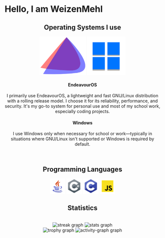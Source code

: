 <div align>
	<h1>Hello, I am WeizenMehl</h1>
</div>
<div align='center'>
	<h2>Operating Systems I use</h2>
</div>

<div align='center'>
    <img src="assets/eos-icon.png" width="150" height="125"/>
    <img src="assets/windows11-icon.png" width="125" height="125"/>
	<h4>EndeavourOS</h4>
    <p>
            I primarily use EndeavourOS, a lightweight and fast GNU/Linux distribution with a rolling release model.
            I choose it for its reliability, performance, and security. It's my go-to system for personal use and most
            of my school work, especially coding projects.
    </p>
	<h4>Windows</h4>
        <p>
            I use Windows only when necessary for school or work—typically in situations where GNU/Linux isn't supported
            or Windows is required by default.
        </p>
</div>
<br>
<div align='center'>
	<h2>Programming Languages</h2>
</div>

<div align='center'>
	<img src="assets/java-icon.png" width="50" height="50"/>
	<img src="assets/csharp-icon.png" width="50" height="50"/>
	<img src="assets/c-icon.png" width="50" height="50"/>
	<img src="assets/js-icon.png" width="50" height="50"/>
</div>

<div align="center">
  <h2>Statistics</h2>
  <br>
  <img src="https://streak-stats.demolab.com?user=WeizenMehl&locale=en&mode=daily&theme=rose_pine&hide_border=true&border_radius=5&date_format=n/j%5B/Y%5D&order=3" height="150" alt="streak graph"  />
  <img src="https://github-readme-stats.vercel.app/api?username=WeizenMehl&hide_title=false&hide_rank=false&show_icons=true&include_all_commits=true&count_private=true&disable_animations=false&theme=rose_pine&locale=en&hide_border=true&order=1" height="150" alt="stats graph"  />
  <br>
  <img src="https://github-profile-trophy.vercel.app?username=WeizenMehl&theme=tokyonight&column=-1&row=1&margin-w=8&margin-h=8&no-bg=true&no-frame=true&order=4" height="150" alt="trophy graph"  />
  <img src="https://github-readme-activity-graph.vercel.app/graph?username=WeizenMehl&radius=16&theme=gotham&area=true&order=5&hide_border=true" height="300" alt="activity-graph graph"  />
</div>
